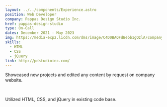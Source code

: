 ```yaml
---
layout: ../../components/Experience.astro
position: Web Developer
company: Pappas Design Studio Inc.
href: pappas-design-studio
type: On-Call
dates: December 2021 - May 2023
img: https://media-exp2.licdn.com/dms/image/C4D0BAQFdBebb1gQzlA/company-logo_200_200/0/1538662759503?e=2147483647&v=beta&t=TPUVDeJ_B21n5zm2AGPhB6HgPNzarndT3a2x8Bykkxk
skills:
  - HTML
  - CSS
  - jQuery
link: http://pdstudioinc.com/
---
```

Showcased new projects and edited any content by request on company website.

<br />

Utilized HTML, CSS, and jQuery in existing code base.
